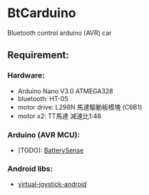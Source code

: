 # BtCarduino
Bluetooth control arduino (AVR) car

## Requirement:
### Hardware:
- Arduino Nano V3.0 ATMEGA328
- bluetooth: HT-05
- motor drive: L298N 馬達驅動板模塊 (C6B1)
- motor x2: TT馬達 減速比1:48 

### Arduino (AVR MCU):
- (TODO): [BatterySense](https://github.com/rlogiacco/BatterySense)

### Android libs:
- [virtual-joystick-android](https://github.com/controlwear/virtual-joystick-android.git)

